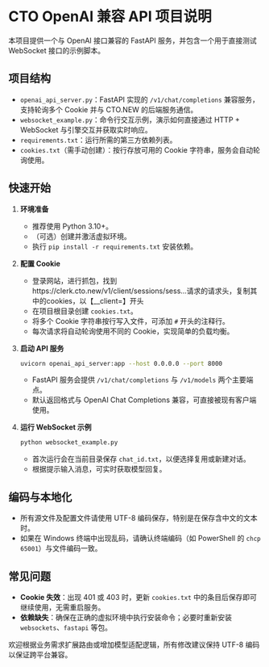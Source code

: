 # CTO OpenAI 兼容 API 项目说明

本项目提供一个与 OpenAI 接口兼容的 FastAPI 服务，并包含一个用于直接测试 WebSocket 接口的示例脚本。

## 项目结构

- `openai_api_server.py`：FastAPI 实现的 `/v1/chat/completions` 兼容服务，支持轮询多个 Cookie 并与 CTO.NEW 的后端服务通信。
- `websocket_example.py`：命令行交互示例，演示如何直接通过 HTTP + WebSocket 与引擎交互并获取实时响应。
- `requirements.txt`：运行所需的第三方依赖列表。
- `cookies.txt`（需手动创建）：按行存放可用的 Cookie 字符串，服务会自动轮询使用。

## 快速开始

1. **环境准备**
   - 推荐使用 Python 3.10+。
   - （可选）创建并激活虚拟环境。
   - 执行 `pip install -r requirements.txt` 安装依赖。

2. **配置 Cookie**
   - 登录网站，进行抓包，找到https://clerk.cto.new/v1/client/sessions/sess...请求的请求头，复制其中的cookies，以【__client=】开头
   - 在项目根目录创建 `cookies.txt`。
   - 将多个 Cookie 字符串按行写入文件，可添加 `#` 开头的注释行。
   - 每次请求将自动轮询使用不同的 Cookie，实现简单的负载均衡。

3. **启动 API 服务**
   ```bash
   uvicorn openai_api_server:app --host 0.0.0.0 --port 8000
   ```
   - FastAPI 服务会提供 `/v1/chat/completions` 与 `/v1/models` 两个主要端点。
   - 默认返回格式与 OpenAI Chat Completions 兼容，可直接被现有客户端使用。

4. **运行 WebSocket 示例**
   ```bash
   python websocket_example.py
   ```
   - 首次运行会在当前目录保存 `chat_id.txt`，以便选择复用或新建对话。
   - 根据提示输入消息，可实时获取模型回复。

## 编码与本地化

- 所有源文件及配置文件请使用 UTF-8 编码保存，特别是在保存含中文的文本时。
- 如果在 Windows 终端中出现乱码，请确认终端编码（如 PowerShell 的 `chcp 65001`）与文件编码一致。

## 常见问题

- **Cookie 失效**：出现 401 或 403 时，更新 `cookies.txt` 中的条目后保存即可继续使用，无需重启服务。
- **依赖缺失**：确保在正确的虚拟环境中执行安装命令；必要时重新安装 `websockets`、`fastapi` 等包。

欢迎根据业务需求扩展路由或增加模型适配逻辑，所有修改建议保持 UTF-8 编码以保证跨平台兼容。
